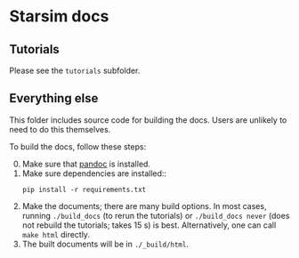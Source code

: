 # Starsim docs

## Tutorials

Please see the `tutorials` subfolder.

## Everything else

This folder includes source code for building the docs. Users are unlikely to need to do this themselves.

To build the docs, follow these steps:

0. Make sure that [pandoc](https://pandoc.org/installing.html) is installed.
1.  Make sure dependencies are installed::
    ```
    pip install -r requirements.txt
    ```
2.  Make the documents; there are many build options. In most cases, running `./build_docs` (to rerun the tutorials) or `./build_docs never` (does not rebuild the tutorials; takes 15 s) is best. Alternatively, one can call `make html` directly.
3.  The built documents will be in `./_build/html`.